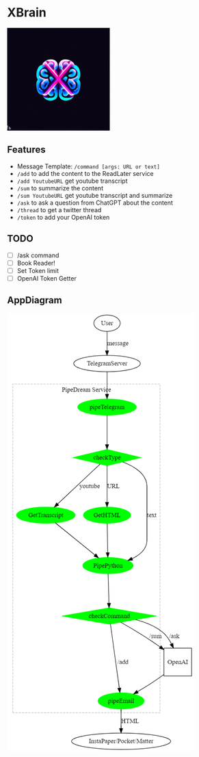 # XBrain

<img src="logo.jpg" height="240"/>

## Features

* Message Template: `/command [args: URL or text]`
* `/add` to add the content to the ReadLater service
* `/add YoutubeURL` get youtube transcript
* `/sum` to summarize the content
* `/sum YoutubeURL` get youtube transcript and summarize
* `/ask` to ask a question from ChatGPT about the content
* `/thread` to get a twitter thread
* `/token` to add your OpenAI token

## TODO

* [ ] /ask command
* [ ] Book Reader!
* [ ] Set Token limit
* [ ] OpenAI Token Getter

## AppDiagram

![xbrain diagram](docs/diagram.png)
